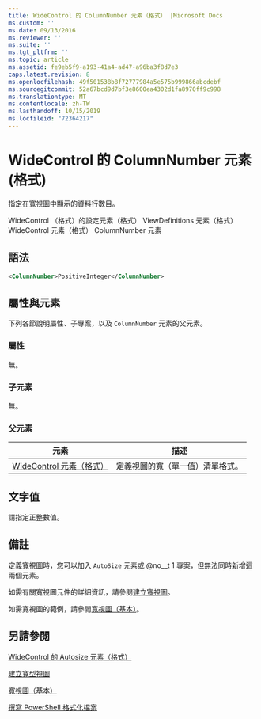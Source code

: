 ```yaml
---
title: WideControl 的 ColumnNumber 元素（格式） |Microsoft Docs
ms.custom: ''
ms.date: 09/13/2016
ms.reviewer: ''
ms.suite: ''
ms.tgt_pltfrm: ''
ms.topic: article
ms.assetid: fe9eb5f9-a193-41a4-ad47-a96ba3f8d7e3
caps.latest.revision: 8
ms.openlocfilehash: 49f501538b8f72777984a5e575b999866abcdebf
ms.sourcegitcommit: 52a67bcd9d7bf3e8600ea4302d1fa8970ff9c998
ms.translationtype: MT
ms.contentlocale: zh-TW
ms.lasthandoff: 10/15/2019
ms.locfileid: "72364217"
---
```

# <a name="columnnumber-element-for-widecontrol-format"></a>WideControl 的 ColumnNumber 元素 (格式)

指定在寬視圖中顯示的資料行數目。

WideControl （格式）的設定元素（格式） ViewDefinitions 元素（格式） WideControl 元素（格式） ColumnNumber 元素

## <a name="syntax"></a>語法

```xml
<ColumnNumber>PositiveInteger</ColumnNumber>
```

## <a name="attributes-and-elements"></a>屬性與元素

下列各節說明屬性、子專案，以及 `ColumnNumber` 元素的父元素。

### <a name="attributes"></a>屬性

無。

### <a name="child-elements"></a>子元素

無。

### <a name="parent-elements"></a>父元素

|元素|描述|
|-------------|-----------------|
|[WideControl 元素（格式）](./widecontrol-element-format.md)|定義視圖的寬（單一值）清單格式。|

## <a name="text-value"></a>文字值

請指定正整數值。

## <a name="remarks"></a>備註

定義寬視圖時，您可以加入 `AutoSize` 元素或 @no__t 1 專案，但無法同時新增這兩個元素。

如需有關寬視圖元件的詳細資訊，請參閱[建立寬視圖](./creating-a-wide-view.md)。

如需寬視圖的範例，請參閱[寬視圖（基本）](./wide-view-basic.md)。

## <a name="see-also"></a>另請參閱

[WideControl 的 Autosize 元素（格式）](./autosize-element-for-widecontrol-format.md)

[建立寬型視圖](./creating-a-wide-view.md)

[寬視圖（基本）](./wide-view-basic.md)

[撰寫 PowerShell 格式化檔案](./writing-a-powershell-formatting-file.md)
